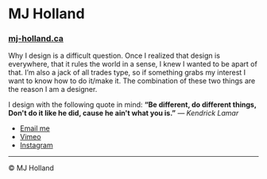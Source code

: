 # MJ Holland

### [mj-holland.ca](https://mj-holland.ca)

Why I design is a difficult question. Once I realized that design is everywhere, that it rules the world in a sense, I knew I wanted to be apart of that. I’m also a jack of all trades type, so if something grabs my interest I want to know how to do it/make it. The combination of these two things are the reason I am a designer.

I design with the following quote in mind:
**“Be different, do different things,
 Don't do it like he did, cause he ain't what you is.”**
*— Kendrick Lamar*

- [Email me](contact@mj-holland.ca)
- [Vimeo](https://vimeo.com/user56639384/)
- [Instagram](https://www.instagram.com/8008135_._/)
---
© MJ Holland
